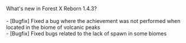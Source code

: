 What's new in Forest X Reborn 1.4.3?<br />
<br /> - [Bugfix] Fixed a bug where the achievement was not performed when located in the biome of volcanic peaks
<br /> - [Bugfix] Fixed bugs related to the lack of spawn in some biomes


